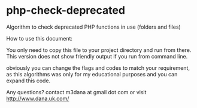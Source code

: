 php-check-deprecated
====================

Algorithm to check deprecated PHP functions in use (folders and files)

How to use this document:

You only need to copy this file to your project directory and run from there.
This version does not show friendly output if you run from command line. 

obviously you can change the flags and codes to match your requirement, as this algorithms was only for my educational purposes and you can expand this code. 

Any questions? contact m3dana at gmail dot com or visit http://www.dana.uk.com/